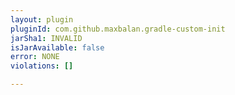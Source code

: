 ```yaml
---
layout: plugin
pluginId: com.github.maxbalan.gradle-custom-init
jarSha1: INVALID
isJarAvailable: false
error: NONE
violations: []

---
```

